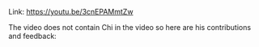 Link: https://youtu.be/3cnEPAMmtZw

The video does not contain Chi in the video so here are his contributions and feedback:
